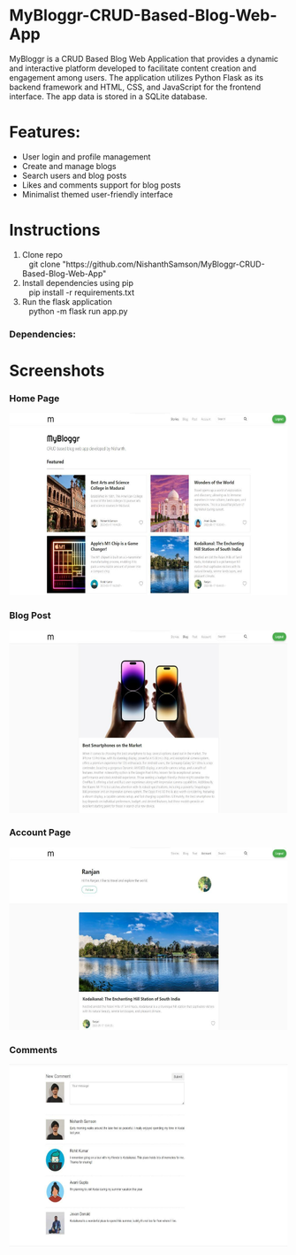 # MyBloggr-CRUD-Based-Blog-Web-App
MyBloggr is a CRUD Based Blog Web Application that provides a dynamic and 
interactive platform developed to facilitate content creation and engagement among users. 
The application utilizes Python Flask as its backend framework and HTML, CSS, and 
JavaScript for the frontend interface. The app data is stored in a SQLite database.

**<h1>Features:</h1>**
- User login and profile management
- Create and manage blogs
- Search users and blog posts
- Likes and comments support for blog posts
- Minimalist themed user-friendly interface

<h1>Instructions</h1>
<ol>
  <li>Clone repo</li>
  &nbsp&nbsp git clone "https://github.com/NishanthSamson/MyBloggr-CRUD-Based-Blog-Web-App"
  <li>Install dependencies using pip</li>
  &nbsp&nbsp pip install -r requirements.txt<br>
  <li>Run the flask application</li>
  &nbsp&nbsp python -m flask run app.py<br>
</ol>

<h3>Dependencies:</h3>

<h1>Screenshots</h1>
<h3>Home Page</h3>
<img src ="https://raw.githubusercontent.com/NishanthSamson/MyBloggr-CRUD-Based-Blog-Web-App/main/Screenshots/home.jpg" width="610" height="330">
<h3>Blog Post</h3>
<img src ="https://raw.githubusercontent.com/NishanthSamson/MyBloggr-CRUD-Based-Blog-Web-App/main/Screenshots/blog.jpg" width="610" height="330">
<h3>Account Page</h3>
<img src ="https://raw.githubusercontent.com/NishanthSamson/MyBloggr-CRUD-Based-Blog-Web-App/main/Screenshots/account.jpg" width="610" height="330">
<h3>Comments</h3>
<img src ="https://raw.githubusercontent.com/NishanthSamson/MyBloggr-CRUD-Based-Blog-Web-App/main/Screenshots/comments.jpg" width="610" height="330">
